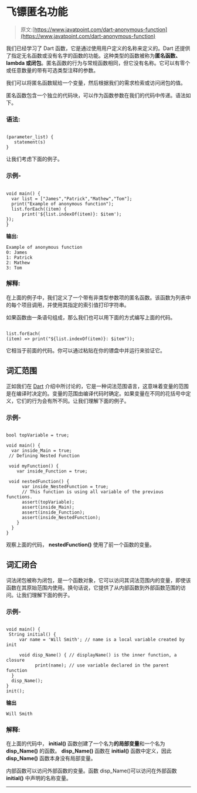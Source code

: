 # 飞镖匿名功能

> 原文:[https://www.javatpoint.com/dart-anonymous-function](https://www.javatpoint.com/dart-anonymous-function)

我们已经学习了 Dart 函数，它是通过使用用户定义的名称来定义的。Dart 还提供了指定无名函数或没有名字的函数的功能。这种类型的函数被称为**匿名函数、lambda 或闭包**。匿名函数的行为与常规函数相同，但它没有名称。它可以有零个或任意数量的带有可选类型注释的参数。

我们可以将匿名函数赋给一个变量，然后根据我们的需求检索或访问闭包的值。

匿名函数包含一个独立的代码块，可以作为函数参数在我们的代码中传递。语法如下。

### 语法:

```

(parameter_list) {
   statement(s)
}

```

让我们考虑下面的例子。

### 示例-

```

void main() { 
  var list = ["James","Patrick","Mathew","Tom"];
  print("Example of anonymous function");
  list.forEach((item) {
      print('${list.indexOf(item)}: $item');
});
}

```

**输出:**

```
Example of anonymous function
0: James
1: Patrick
2: Mathew
3: Tom

```

### 解释:

在上面的例子中，我们定义了一个带有非类型参数项的匿名函数。该函数为列表中的每个项目调用，并使用其指定的索引值打印字符串。

如果函数由一条语句组成，那么我们也可以用下面的方式编写上面的代码。

```

list.forEach(
(item) => print("${list.indexOf(item)}: $item"));

```

它相当于前面的代码。你可以通过粘贴在你的镖盘中并运行来验证它。

## 词汇范围

正如我们在 [Dart](https://www.javatpoint.com/dart-programming) 介绍中所讨论的，它是一种词法范围语言，这意味着变量的范围是在编译时决定的。变量的范围由编译代码时确定。如果变量在不同的花括号中定义，它们的行为会有所不同。让我们理解下面的例子。

### 示例-

```

bool topVariable = true;

void main() {
  var inside_Main = true;
 // Defining Nested Function 

 void myFunction() {
    var inside_Function = true;

 void nestedFunction() {
      var inside_NestedFunction = true;
      // This function is using all variable of the previous functions.
      assert(topVariable);
      assert(inside_Main);
      assert(inside_Function);
      assert(inside_NestedFunction);
    }
  }
}

```

观察上面的代码， **nestedFunction()** 使用了前一个函数的变量。

## 词汇闭合

词法闭包被称为闭包，是一个函数对象，它可以访问其词法范围内的变量，即使该函数在其原始范围内使用。换句话说，它提供了从内部函数到外部函数范围的访问。让我们理解下面的例子。

### 示例-

```

void main() {
 String initial() {
     var name = 'Will Smith'; // name is a local variable created by init

     void disp_Name() { // displayName() is the inner function, a closure
           print(name); // use variable declared in the parent function
  }
  disp_Name();
}
init();

```

**输出**

```
Will Smith

```

### 解释:

在上面的代码中， **initial()** 函数创建了一个名为**的局部变量**和一个名为 **disp_Name()** 的函数。 **disp_Name()** 函数在 **initial()** 函数中定义，因此 **disp_Name()** 函数本身没有局部变量。

内部函数可以访问外部函数的变量。函数 disp_Name()可以访问在外部函数 **initial()** 中声明的名称变量。

* * *